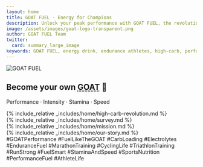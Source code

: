 ```yaml
---
layout: home
title: GOAT FUEL - Energy for Champions
description: Unlock your peak performance with GOAT FUEL, the revolutionary high-carb energy drink designed for endurance athletes and champions.
image: /assets/images/goat-logo-transparent.png
author: GOAT FUEL Team
twitter:
  card: summary_large_image
keywords: GOAT FUEL, energy drink, endurance athletes, high-carb, performance, sports nutrition, electrolytes, marathon training, cycling, triathlon
---
```


<section class="hero">
  <div class="hero-content">
    <div class="hero-mascot">
      <img src="{{ 'assets/images/goat-logo-transparent.png' | relative_url }}" alt="GOAT FUEL" class="mascot">
    </div>
    <div class="hero-text">
      <h1 class="bold-text">Become your own <acronym title="Greatest of all time">GOAT</acronym> 🐐</h1>
      <div class="tagline-box">
        <p class="tagline">Performance · Intensity · Stamina · Speed</p>
      </div>
    </div>
  </div>
</section>

<section class="about" id="about">
  <div class="section-content">
  {% include_relative _includes/home/high-carb-revolution.md %}
  </div>
</section>

<section class="survey" id="survey">
  <div class="section-content">
    {% include_relative _includes/home/survey.md %}
  </div>
</section>

<section class="mission" id="mission">
  <div class="section-content">
    {% include_relative _includes/home/mission.md %}
  </div>
</section>

<section class="our-story" id="our-story">
  <div class="section-content">
    {% include_relative _includes/home/our-story.md %}
  </div>
</section>

<section class="hashtags" id="hashtags">
  <div class="section-content">
    <div class="hashtag-cloud">
      <span class="hashtag">#GOATPerformance</span>
      <span class="hashtag">#FuelLikeTheGOAT</span>
      <span class="hashtag">#CarbLoading</span>
      <span class="hashtag">#Electrolytes</span>
      <span class="hashtag">#EnduranceFuel</span>
      <span class="hashtag">#MarathonTraining</span>
      <span class="hashtag">#CyclingLife</span>
      <span class="hashtag">#TriathlonTraining</span>
      <span class="hashtag">#RunStrong</span>
      <span class="hashtag">#FuelSmart</span>
      <span class="hashtag">#StaminaAndSpeed</span>
      <span class="hashtag">#SportsNutrition</span>
      <span class="hashtag">#PerformanceFuel</span>
      <span class="hashtag">#AthleteLife</span>
    </div>
  </div>
</section>
